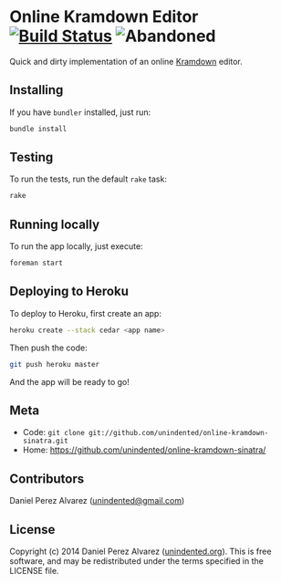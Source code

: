 # Online Kramdown Editor [![Build Status](https://img.shields.io/travis/unindented/online-kramdown-sinatra.svg)](http://travis-ci.org/unindented/online-kramdown-sinatra) ![Abandoned](https://img.shields.io/badge/status-abandoned-red.svg)

Quick and dirty implementation of an online [Kramdown](http://kramdown.gettalong.org/) editor.


## Installing

If you have `bundler` installed, just run:

```sh
bundle install
```


## Testing

To run the tests, run the default `rake` task:

```sh
rake
```


## Running locally

To run the app locally, just execute:

```sh
foreman start
```


## Deploying to Heroku

To deploy to Heroku, first create an app:

```sh
heroku create --stack cedar <app name>
```

Then push the code:

```sh
git push heroku master
```

And the app will be ready to go!


## Meta

* Code: `git clone git://github.com/unindented/online-kramdown-sinatra.git`
* Home: <https://github.com/unindented/online-kramdown-sinatra/>

## Contributors

Daniel Perez Alvarez ([unindented@gmail.com](mailto:unindented@gmail.com))

## License

Copyright (c) 2014 Daniel Perez Alvarez ([unindented.org](https://unindented.org/)). This is free software, and may be redistributed under the terms specified in the LICENSE file.

